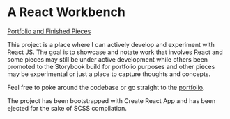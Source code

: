 # A React Workbench

[Portfolio and Finished Pieces](https://joehillman.github.io/react-workbench/)

This project is a place where I can actively develop and experiment with React JS.
The goal is to showcase and notate work that involves React and some pieces may still be under active development while others been promoted to the Storybook build for portfolio purposes and other pieces may be experimental or just a place to capture thoughts and concepts.

Feel free to poke around the codebase or go straight to the [portfolio](https://joehillman.github.io/react-workbench/).

The project has been bootstrapped with Create React App and has been ejected for the sake of SCSS compilation.
